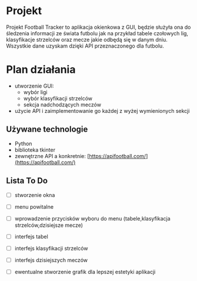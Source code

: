 # Projekt
Projekt Football Tracker to aplikacja okienkowa z GUI, będzie służyła ona do śledzenia informacji ze świata futbolu jak na przykład tabele czołowych lig, klasyfikacje strzelców oraz mecze jakie odbędą się w danym dniu. Wszystkie dane uzyskam dzięki API przeznaczonego dla futbolu.


# Plan działania

 - utworzenie GUI:
	 - wybór ligi
	 - wybór klasyfikacji strzelców
	 - sekcja nadchodzących meczów
 - użycie API i zaimplementowanie go każdej z wyżej wymienionych sekcji 

## Używane technologie

 - Python
 - biblioteka tkinter
 - zewnętrzne API a konkretnie: [https://apifootball.com/](https://apifootball.com/)

## Lista To Do 
 - [ ] stworzenie okna
 - [ ] menu powitalne
 - [ ] wprowadzenie przycisków wyboru do menu (tabele,klasyfikacja strzelców,dzisiejsze mecze)
 - [ ] interfejs tabel
 - [ ] interfejs klasyfikacji strzelców
 - [ ] interfejs dzisiejszych meczów
 - [ ] ewentualne stworzenie grafik dla lepszej estetyki aplikacji
	


```
